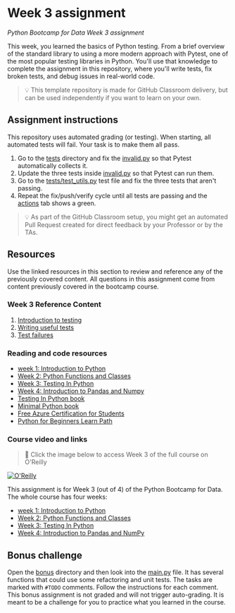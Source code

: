 # Week 3 assignment

_Python Bootcamp for Data Week 3 assignment_

This week, you learned the basics of Python testing. From a brief overview of the standard library to using a more modern approach with Pytest, one of the most popular testing libraries in Python. You'll use that knowledge to complete the assignment in this repository, where you'll write tests, fix broken tests, and debug issues in real-world code.

> 💡 This template repository is made for GitHub Classroom delivery, but can be used independently if you want to learn on your own.

## Assignment instructions

This repository uses automated grading (or testing). When starting, all automated tests will fail. Your task is to make them all pass.

1. Go to the [tests](./tests) directory and fix the [invalid.py](./tests/invalid.py) so that Pytest automatically collects it.
1. Update the three tests inside [invalid.py](./tests/invalid.py) so that Pytest can run them.
1. Go to the [tests/test_utils.py](./tests/test_utils.py) test file and fix the three tests that aren't passing.
1. Repeat the fix/push/verify cycle until all tests are passing and the [actions](/../../actions) tab shows a green.

> 💡 As part of the GitHub Classroom setup, you might get an automated Pull Request created for direct feedback by your Professor or by the TAs.


## Resources

Use the linked resources in this section to review and reference any of the previously covered content. All questions in this assignment come from content previously covered in the bootcamp course.

### Week 3 Reference Content

1. [Introduction to testing](https://github.com/alfredodeza/python-testing/tree/main/notebooks/lesson1)
1. [Writing useful tests]( https://github.com/alfredodeza/python-testing/tree/main/notebooks/lesson2)
1. [Test failures](https://github.com/alfredodeza/python-testing/tree/main/notebooks/lesson3)


### Reading and code resources

- [week 1: Introduction to Python](https://github.com/alfredodeza/introduction-to-python)
- [Week 2: Python Functions and Classes](https://github.com/alfredodeza/python-functions-and-classes)
- [Week 3: Testing In Python](https://github.com/alfredodeza/python-testing/)
- [Week 4: Introduction to Pandas and Numpy](https://github.com/alfredodeza/pandas-and-numpy)
- [Testing In Python book](https://learning.oreilly.com/library/view/testing-in-python/97986PAIML/)
- [Minimal Python book](https://www.amazon.com/Minimal-Python-efficient-programmer-onemillion2021-ebook/dp/B0855NSRR7)
- [Free Azure Certification for Students](https://docs.microsoft.com/learn/certifications/student-training-and-certification?WT.mc_id=academic-0000-alfredodeza)
- [Python for Beginners Learn Path](https://docs.microsoft.com/learn/paths/beginner-python/?WT.mc_id=academic-0000-alfredodeza)

### Course video and links

> 🎥 Click the image below to access Week 3 of the full course on O'Reilly

[![O'Reilly](https://learning.oreilly.com/covers/urn:orm:video:50146VIDEOPAIML/400w/)](https://learning.oreilly.com/videos/python-bootcamp-for/50146VIDEOPAIML/50146VIDEOPAIML-c1_s2/ "Introduction to Python")

This assignment is for Week 3 (out of 4) of the Python Bootcamp for Data. The whole course has four weeks:

- [week 1: Introduction to Python](https://github.com/alfredodeza/introduction-to-python)
- [Week 2: Python Functions and Classes](https://github.com/alfredodeza/python-functions-and-classes)
- [Week 3: Testing In Python](https://github.com/alfredodeza/python-testing/)
- [Week 4: Introduction to Pandas and NumPy](https://github.com/alfredodeza/pandas-and-numpy)

## Bonus challenge
Open the [bonus](./bonus) directory and then look into the [main.py](./bonus/main.py) file. It has several functions that could use some refactoring and unit tests. The tasks are marked with `#TODO` comments. Follow the instructions for each comment. This bonus assignment is not graded and will not trigger auto-grading. It is meant to be a challenge for you to practice what you learned in the course.